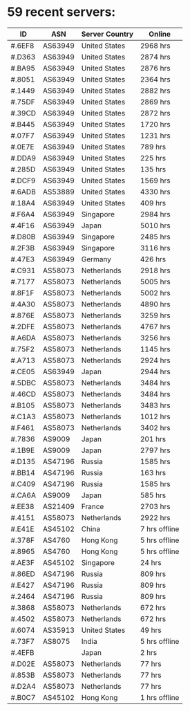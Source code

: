 # 59 recent servers:

| ID | ASN | Server Country | Online |
| ------ | ------ | ------ | ------ |
| #.6EF8 | AS63949 | United States | 2968 hrs |
| #.D363 | AS63949 | United States | 2874 hrs |
| #.BA95 | AS63949 | United States | 2876 hrs |
| #.8051 | AS63949 | United States | 2364 hrs |
| #.1449 | AS63949 | United States | 2882 hrs |
| #.75DF | AS63949 | United States | 2869 hrs |
| #.39CD | AS63949 | United States | 2872 hrs |
| #.B445 | AS63949 | United States | 1720 hrs |
| #.07F7 | AS63949 | United States | 1231 hrs |
| #.0E7E | AS63949 | United States | 789 hrs |
| #.DDA9 | AS63949 | United States | 225 hrs |
| #.285D | AS63949 | United States | 135 hrs |
| #.DCF9 | AS63949 | United States | 1569 hrs |
| #.6ADB | AS53889 | United States | 4330 hrs |
| #.18A4 | AS63949 | United States | 409 hrs |
| #.F6A4 | AS63949 | Singapore | 2984 hrs |
| #.4F16 | AS63949 | Japan | 5010 hrs |
| #.D80B | AS63949 | Singapore | 2485 hrs |
| #.2F3B | AS63949 | Singapore | 3116 hrs |
| #.47E3 | AS63949 | Germany | 426 hrs |
| #.C931 | AS58073 | Netherlands | 2918 hrs |
| #.7177 | AS58073 | Netherlands | 5005 hrs |
| #.8F1F | AS58073 | Netherlands | 5002 hrs |
| #.4A30 | AS58073 | Netherlands | 4890 hrs |
| #.876E | AS58073 | Netherlands | 3259 hrs |
| #.2DFE | AS58073 | Netherlands | 4767 hrs |
| #.A6DA | AS58073 | Netherlands | 3256 hrs |
| #.75F2 | AS58073 | Netherlands | 1145 hrs |
| #.A713 | AS58073 | Netherlands | 2924 hrs |
| #.CE05 | AS63949 | Japan | 2944 hrs |
| #.5DBC | AS58073 | Netherlands | 3484 hrs |
| #.46CD | AS58073 | Netherlands | 3484 hrs |
| #.B105 | AS58073 | Netherlands | 3483 hrs |
| #.C1A3 | AS58073 | Netherlands | 1012 hrs |
| #.F461 | AS58073 | Netherlands | 3402 hrs |
| #.7836 | AS9009 | Japan | 201 hrs |
| #.1B9E | AS9009 | Japan | 2797 hrs |
| #.D135 | AS47196 | Russia | 1585 hrs |
| #.BB14 | AS47196 | Russia | 163 hrs |
| #.C409 | AS47196 | Russia | 1585 hrs |
| #.CA6A | AS9009 | Japan | 585 hrs |
| #.EE38 | AS21409 | France | 2703 hrs |
| #.4151 | AS58073 | Netherlands | 2922 hrs |
| #.E41E | AS45102 | China | 7 hrs offline |
| #.378F | AS4760 | Hong Kong | 5 hrs offline |
| #.8965 | AS4760 | Hong Kong | 5 hrs offline |
| #.AE3F | AS45102 | Singapore | 24 hrs |
| #.86ED | AS47196 | Russia | 809 hrs |
| #.E427 | AS47196 | Russia | 809 hrs |
| #.2464 | AS47196 | Russia | 809 hrs |
| #.3868 | AS58073 | Netherlands | 672 hrs |
| #.4502 | AS58073 | Netherlands | 672 hrs |
| #.6074 | AS35913 | United States | 49 hrs |
| #.73F7 | AS8075 | India | 5 hrs offline |
| #.4EFB |  | Japan | 2 hrs |
| #.D02E | AS58073 | Netherlands | 77 hrs |
| #.853B | AS58073 | Netherlands | 77 hrs |
| #.D2A4 | AS58073 | Netherlands | 77 hrs |
| #.B0C7 | AS45102 | Hong Kong | 1 hrs offline |

